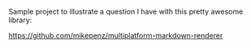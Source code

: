Sample project to illustrate a question I have with this pretty awesome library:

https://github.com/mikepenz/multiplatform-markdown-renderer

